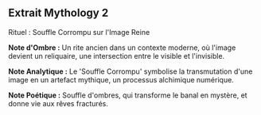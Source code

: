 ## Extrait Mythology 2

Rituel : Souffle Corrompu sur l'Image Reine

**Note d'Ombre :** Un rite ancien dans un contexte moderne, où l'image devient un reliquaire, une intersection entre le visible et l'invisible.

**Note Analytique :** Le 'Souffle Corrompu' symbolise la transmutation d'une image en un artefact mythique, un processus alchimique numérique.

**Note Poétique :** Souffle d'ombres, qui transforme le banal en mystère, et donne vie aux rêves fracturés.
